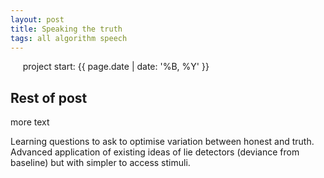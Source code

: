 ```yaml
---
layout: post
title: Speaking the truth
tags: all algorithm speech
---
```

&nbsp;&nbsp;&nbsp;&nbsp; project start: {{ page.date | date: '%B, %Y' }}
<!--more-->

## Rest of post
more text

Learning questions to ask to optimise variation between honest and truth. Advanced application of existing ideas of lie detectors (deviance from baseline) but with simpler to access stimuli.
